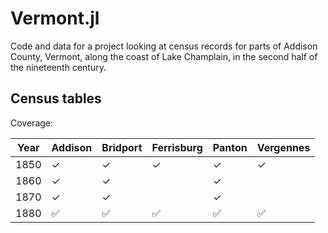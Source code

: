 # Vermont.jl

Code and data for a project looking at census records for parts of Addison County, Vermont, along the coast of Lake Champlain, in the second half of the nineteenth century.



## Census tables

Coverage:

| Year | Addison | Bridport | Ferrisburg | Panton | Vergennes |
| --- | --- | --- | --- | --- | --- |
| 1850 |✓|✓|✓|✓| ✓|
| 1860 |✓| ✓ ||✓||
| 1870 |✓| ✓ ||✓||
| 1880 |✅|✅|✅|✅|✅|





